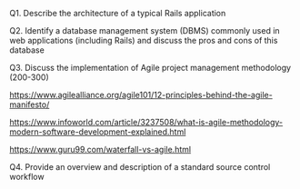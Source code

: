 Q1.	Describe the architecture of a typical Rails application

Q2.	Identify a database management system (DBMS) commonly used in web applications (including Rails) and discuss the pros and cons of this database

Q3. Discuss the implementation of Agile project management methodology (200-300)


    
https://www.agilealliance.org/agile101/12-principles-behind-the-agile-manifesto/
    
https://www.infoworld.com/article/3237508/what-is-agile-methodology-modern-software-development-explained.html

https://www.guru99.com/waterfall-vs-agile.html


Q4.	Provide an overview and description of a standard source control workflow